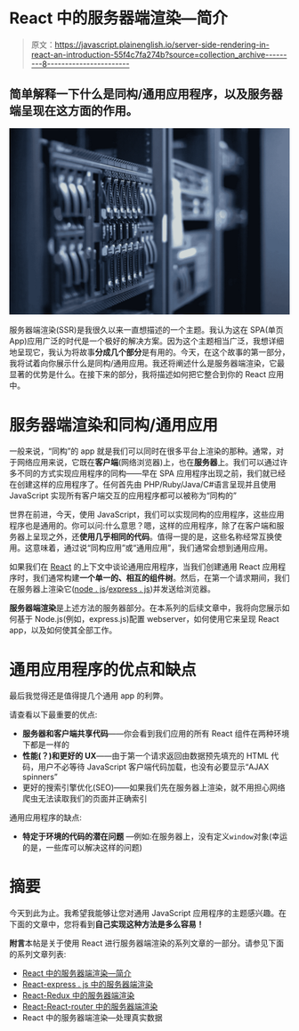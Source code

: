 # React 中的服务器端渲染—简介

> 原文：<https://javascript.plainenglish.io/server-side-rendering-in-react-an-introduction-55f4c7fa274b?source=collection_archive---------8----------------------->

## 简单解释一下什么是同构/通用应用程序，以及服务器端呈现在这方面的作用。

![](img/d8b0a66dac6e2ea8cf35a2336ea8b6b0.png)

服务器端渲染(SSR)是我很久以来一直想描述的一个主题。我认为这在 SPA(单页 App)应用广泛的时代是一个极好的解决方案。因为这个主题相当广泛，我想详细地呈现它，我认为将故事**分成几个部分**是有用的。今天，在这个故事的第一部分，我将试着向你展示什么是同构/通用应用。我还将阐述什么是服务器端渲染，它最显著的优势是什么。在接下来的部分，我将描述如何把它整合到你的 React 应用中。

# 服务器端渲染和同构/通用应用

一般来说，“同构”的 app 就是我们可以同时在很多平台上渲染的那种。通常，对于网络应用来说，它既在**客户端**(网络浏览器)上，也在**服务器**上。我们可以通过许多不同的方式实现应用程序的同构——早在 SPA 应用程序出现之前，我们就已经在创建这样的应用程序了。任何首先由 PHP/Ruby/Java/C#语言呈现并且使用 JavaScript 实现所有客户端交互的应用程序都可以被称为“同构的”

世界在前进，今天，使用 JavaScript，我们可以实现同构的应用程序，这些应用程序也是通用的。你可以问:什么意思？嗯，这样的应用程序，除了在客户端和服务器上呈现之外，还**使用几乎相同的代码**。值得一提的是，这些名称经常互换使用。这意味着，通过说“同构应用”或“通用应用”，我们通常会想到通用应用。

如果我们在 [React](https://reactjs.org) 的上下文中谈论通用应用程序，当我们创建通用 React 应用程序时，我们通常构建**一个单一的、相互的组件树**。然后，在第一个请求期间，我们在服务器上渲染它([node . js](https://nodejs.org/en/)/[express . js](https://expressjs.com))并发送给浏览器。

**服务器端渲染**是上述方法的服务器部分。在本系列的后续文章中，我将向您展示如何基于 Node.js(例如，express.js)配置 webserver，如何使用它来呈现 React app，以及如何使其全部工作。

# 通用应用程序的优点和缺点

最后我觉得还是值得提几个通用 app 的利弊。

请查看以下最重要的优点:

*   **服务器和客户端共享代码**——你会看到我们应用的所有 React 组件在两种环境下都是一样的
*   **性能(？)和更好的 UX**——由于第一个请求返回由数据预先填充的 HTML 代码，用户不必等待 JavaScript 客户端代码加载，也没有必要显示“AJAX spinners”
*   更好的搜索引擎优化(SEO)——如果我们先在服务器上渲染，就不用担心网络爬虫无法读取我们的页面并正确索引

通用应用程序的缺点:

*   **特定于环境的代码的潜在问题** —例如:在服务器上，没有定义`window`对象(幸运的是，一些库可以解决这样的问题)

# 摘要

今天到此为止。我希望我能够让您对通用 JavaScript 应用程序的主题感兴趣。在下面的文章中，您将看到**自己实现这种方法是多么容易！**

**附言**本帖是关于使用 React 进行服务器端渲染的系列文章的一部分。请参见下面的系列文章列表:

*   [React 中的服务器端渲染—简介](https://medium.com/@bartomiejdybowski/server-side-rendering-in-react-an-introduction-55f4c7fa274b)
*   [React-express . js 中的服务器端渲染](https://medium.com/@bartomiejdybowski/server-side-rendering-in-react-expressjs-8a87af0edba4)
*   [React-Redux 中的服务器端渲染](https://medium.com/@bartomiejdybowski/server-side-rendering-in-react-redux-8d6209fbfed)
*   [React-React-router 中的服务器端渲染](https://medium.com/@bartomiejdybowski/server-side-rendering-in-react-redux-ab0af31c9c4b)
*   React 中的服务器端渲染—处理真实数据